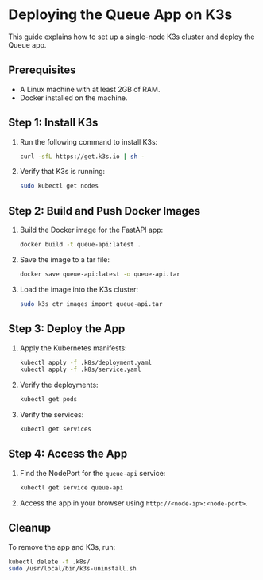 # Deploying the Queue App on K3s

This guide explains how to set up a single-node K3s cluster and deploy the Queue app.

## Prerequisites

- A Linux machine with at least 2GB of RAM.
- Docker installed on the machine.

## Step 1: Install K3s

1. Run the following command to install K3s:
   ```bash
   curl -sfL https://get.k3s.io | sh -
   ```

2. Verify that K3s is running:
   ```bash
   sudo kubectl get nodes
   ```

## Step 2: Build and Push Docker Images

1. Build the Docker image for the FastAPI app:
   ```bash
   docker build -t queue-api:latest .
   ```

2. Save the image to a tar file:
   ```bash
   docker save queue-api:latest -o queue-api.tar
   ```

3. Load the image into the K3s cluster:
   ```bash
   sudo k3s ctr images import queue-api.tar
   ```

## Step 3: Deploy the App

1. Apply the Kubernetes manifests:
   ```bash
   kubectl apply -f .k8s/deployment.yaml
   kubectl apply -f .k8s/service.yaml
   ```

2. Verify the deployments:
   ```bash
   kubectl get pods
   ```

3. Verify the services:
   ```bash
   kubectl get services
   ```

## Step 4: Access the App

1. Find the NodePort for the `queue-api` service:
   ```bash
   kubectl get service queue-api
   ```

2. Access the app in your browser using `http://<node-ip>:<node-port>`.

## Cleanup

To remove the app and K3s, run:
```bash
kubectl delete -f .k8s/
sudo /usr/local/bin/k3s-uninstall.sh
```
